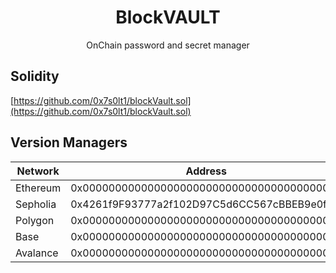 
<h1 align="center">BlockVAULT</h1>
<p align="center">
OnChain password and secret manager
</p>

## Solidity
[https://github.com/0x7s0lt1/blockVault.sol](https://github.com/0x7s0lt1/blockVault.sol)

## Version Managers
<table>
<thead>
<tr>
<th>
    Network
</th>
<th>
    Address
</th>
</tr>
</thead>
<tbody>
<tr>
<td>Ethereum</td>
<td>0x0000000000000000000000000000000000000000</td>
</tr>
<tr>
<td>Sepholia</td>
<td>0x4261f9F93777a2f102D97C5d6CC567cBBEB9e0f5</td>
</tr>
<tr>
<td>Polygon</td>
<td>0x0000000000000000000000000000000000000000</td>
</tr>
<tr>
<td>Base</td>
<td>0x0000000000000000000000000000000000000000</td>
</tr>
<tr>
<td>Avalance</td>
<td>0x0000000000000000000000000000000000000000</td>
</tr>
</tbody>
</table>